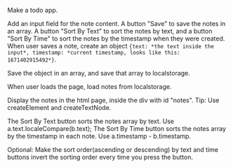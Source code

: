 Make a todo app.

Add an input field for the note content.
A button "Save" to save the notes in an array.
A button "Sort By Text" to sort the notes by text, and a button "Sort By Time" to sort the notes by the timestamp when they were created.
When user saves a note, create an object `{text: *the text inside the input*, timestamp: *current timestamp, looks like this: 1671402915492*}`.

Save the object in an array, and save that array to localstorage.

When user loads the page, load notes from localstorage.

Display the notes in the html page, inside the div with id "notes".
Tip: Use createElement and createTextNode.

The Sort By Text button sorts the notes array by text. Use a.text.localeCompare(b.text);
The Sort By Time button sorts the notes array by the timestamp in each note. Use a.timestamp - b.timestamp.

Optional:
Make the sort order(ascending or descending) by text and time buttons invert the sorting order every time you press the button.
